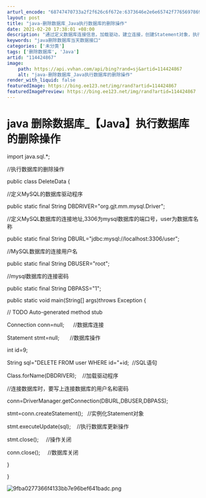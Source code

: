 ```yaml
---
arturl_encode: "68747470733a2f2f626c6f672e:6373646e2e6e65742f77656978696e5f33313138343731352f:61727469636c652f64657461696c732f313134343234383637"
layout: post
title: "java-删除数据库_Java执行数据库的删除操作"
date: 2021-02-20 17:38:01 +08:00
description: "通过定义数据库连接信息，加载驱动，建立连接，创建Statement对象，执行SQL删"
keywords: "java删除数据库当天数据接口"
categories: ['未分类']
tags: ['删除数据库', 'Java']
artid: "114424867"
image:
    path: https://api.vvhan.com/api/bing?rand=sj&artid=114424867
    alt: "java-删除数据库_Java执行数据库的删除操作"
render_with_liquid: false
featuredImage: https://bing.ee123.net/img/rand?artid=114424867
featuredImagePreview: https://bing.ee123.net/img/rand?artid=114424867
---
```


# java 删除数据库_【Java】执行数据库的删除操作

import java.sql.*;

//执行数据库的删除操作

public class DeleteData {

//定义MySQL的数据库驱动程序

public static final String DBDRIVER="org.gjt.mm.mysql.Driver";

//定义MySQL数据库的连接地址,3306为mysql数据库的端口号，user为数据库名称

public static final String DBURL="jdbc:mysql://localhost:3306/user";

//MySQL数据库的连接用户名

public static final String DBUSER="root";

//mysql数据库的连接密码

public static final String DBPASS="1";

public static void main(String[] args)throws Exception {

// TODO Auto-generated method stub

Connection conn=null;      //数据库连接

Statement stmt=null;       //数据库操作

int id=9;

String sql="DELETE FROM user WHERE id="+id;  //SQL语句

Class.forName(DBDRIVER);    //加载驱动程序

//连接数据库时，要写上连接数据库的用户名和密码

conn=DriverManager.getConnection(DBURL,DBUSER,DBPASS);

stmt=conn.createStatement();   //实例化Statement对象

stmt.executeUpdate(sql);    //执行数据库更新操作

stmt.close();     //操作关闭

conn.close();     //数据库关闭

}

}

![9fba0277366f4133bb7e96bef641badc.png](https://i-blog.csdnimg.cn/blog_migrate/5cd2e6da9213795047fea0670db02ffa.jpeg)